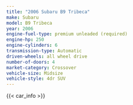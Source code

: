 ```yaml
---
title: "2006 Subaru B9 Tribeca"
make: Subaru
model: B9 Tribeca
year: 2006
engine-fuel-type: premium unleaded (required)
engine-hp: 250
engine-cylinders: 6
transmission-type: Automatic
driven-wheels: all wheel drive
number-of-doors: 4
market-category: Crossover
vehicle-size: Midsize
vehicle-style: 4dr SUV
---
```


{{< car_info >}}
